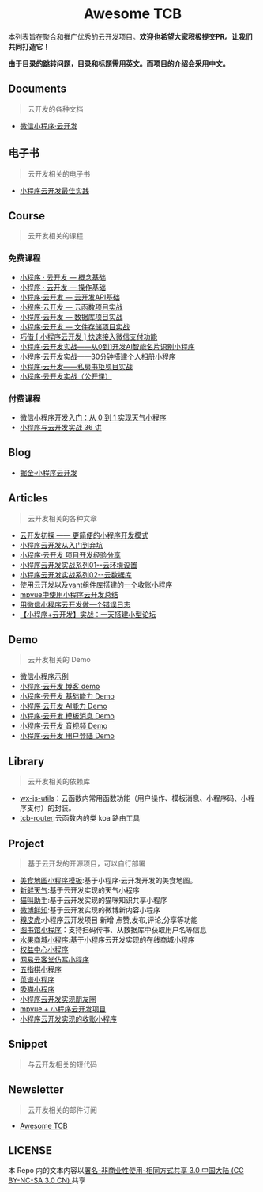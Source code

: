 <div align="center">
  <h1> Awesome TCB </h1>
</div>

本列表旨在聚合和推广优秀的云开发项目。**欢迎也希望大家积极提交PR。让我们共同打造它！**

**由于目录的跳转问题，目录和标题需用英文。而项目的介绍会采用中文。**

## Documents
> 云开发的各种文档

- [微信小程序·云开发](https://developers.weixin.qq.com/miniprogram/dev/wxcloud/basis/getting-started.html)

## 电子书
> 云开发相关的电子书

- [小程序云开发最佳实践](https://github.com/TencentCloudBase/mp-book)

## Course
> 云开发相关的课程

### 免费课程

- [小程序 · 云开发 — 概念基础](https://cloud.tencent.com/developer/edu/course-100018-1364)
- [小程序 · 云开发 — 操作基础](https://cloud.tencent.com/developer/edu/course-100018-1365)
- [小程序·云开发 — 云开发API基础](https://cloud.tencent.com/developer/edu/course-100018-1370)
- [小程序·云开发 — 云函数项目实战](https://cloud.tencent.com/developer/edu/course-100018-1296)
- [小程序·云开发 — 数据库项目实战](https://cloud.tencent.com/developer/edu/course-100018-1294)
- [小程序·云开发 — 文件存储项目实战](https://cloud.tencent.com/developer/edu/course-100018-1295)
- [巧借 [ 小程序云开发 ] 快速接入微信支付功能](https://cloud.tencent.com/developer/edu/course-100018-1276)
- [小程序·云开发实战——从0到1开发AI智能名片识别小程序](https://cloud.tencent.com/developer/edu/course-100018-1274)
- [小程序·云开发实战——30分钟搭建个人相册小程序](https://cloud.tencent.com/developer/edu/course-100018-1275)
- [小程序·云开发——私房书柜项目实战](https://cloud.tencent.com/developer/edu/course-100018-1244)
- [小程序·云开发实战（公开课）](https://ke.qq.com/course/334809)

### 付费课程


- [微信小程序开发入门：从 0 到 1 实现天气小程序](https://juejin.im/book/5b70f101e51d456669381803)
- [小程序与云开发实战 36 讲](https://gitbook.cn/gitchat/column/5b7f5f06a62b70638ef61319)

## Blog

- [掘金·小程序云开发](https://juejin.im/tag/%E5%B0%8F%E7%A8%8B%E5%BA%8F%C2%B7%E4%BA%91%E5%BC%80%E5%8F%91)

## Articles
> 云开发相关的各种文章

- [云开发初探 —— 更简便的小程序开发模式](https://segmentfault.com/a/1190000016520500)
- [小程序云开发从入门到弃坑](https://gitbook.cn/gitchat/activity/5b7f923e7512eb3f5d6c4cda)
- [小程序·云开发 项目开发经验分享](https://segmentfault.com/a/1190000016138249)
- [小程序云开发实战系列01--云环境设置](https://segmentfault.com/a/1190000017463772)
- [小程序云开发实战系列02--云数据库](https://segmentfault.com/a/1190000017784033)
- [使用云开发以及vant组件库搭建的一个收账小程序](https://segmentfault.com/a/1190000017533508)
- [mpvue中使用小程序云开发总结](https://segmentfault.com/a/1190000016641238)
- [用微信小程序云开发做一个错误日志](https://segmentfault.com/a/1190000017472022)
- [【小程序+云开发】实战：一天搭建小型论坛](https://segmentfault.com/a/1190000017135292)


## Demo
> 云开发相关的 Demo 

- [微信小程序示例](https://github.com/wechat-miniprogram/miniprogram-demo)
- [小程序·云开发 博客 demo](https://github.com/TencentCloudBase/tcb-demo-blog)
- [小程序·云开发 基础能力 Demo](https://github.com/TencentCloudBase/tcb-demo-basic)
- [小程序·云开发 AI能力 Demo](https://github.com/TencentCloudBase/tcb-demo-ai)
- [小程序·云开发 模板消息 Demo](https://github.com/TencentCloudBase/tcb-demo-message)
- [小程序·云开发 音视频 Demo](https://github.com/TencentCloudBase/tcb-demo-video)
- [小程序·云开发 用户登陆 Demo](https://github.com/TencentCloudBase/tcb-demo-user)

## Library
> 云开发相关的依赖库

- [wx-js-utils](https://github.com/lcxfs1991/wx-js-utils)：云函数内常用函数功能（用户操作、模板消息、小程序码、小程序支付）的封装。
- [tcb-router](https://github.com/TencentCloudBase/tcb-router):云函数内的类 koa 路由工具

## Project
> 基于云开发的开源项目，可以自行部署

- [美食地图小程序模板](https://github.com/cloudkits/miniprogram-foodmap):基于小程序·云开发开发的美食地图。
- [新鲜天气](https://github.com/ksky521/fresh-weather):基于云开发实现的天气小程序
- [猫叫助手](https://github.com/Rychou/mpvue-cloud):基于云开发实现的猫咪知识共享小程序
- [微博鲜知](https://github.com/g00d-morning/newsDance):基于云开发实现的微博新内容小程序
- [糗皮虎](https://github.com/LWJcoder/qiupihu):小程序云开发项目 新增 点赞,发布,评论,分享等功能
- [图书馆小程序](https://github.com/AmosXu/library-mini-program)：支持扫码传书、从数据库中获取用户名等信息
- [水果商城小程序](https://github.com/amorist/Fruit-store-mp):基于小程序云开发实现的在线商城小程序
- [权益中心小程序](https://github.com/lcs1998/sug_wxyun)
- [网易云客堂仿写小程序](https://github.com/MarchYuanx/study163)
- [五指棋小程序](https://github.com/Rateler-Inc/five-chesses-min-cloud)
- [菜谱小程序](https://github.com/caochangkui/miniprogram-food)
- [吸猫小程序](https://github.com/godbasin/kitty-wxapp)
- [小程序云开发实现朋友圈](https://github.com/xiaozhaoqi/moments)
- [mpvue + 小程序云开发项目](https://github.com/yametehmeepo/mpvue_books)
- [小程序云开发实现的收账小程序](https://github.com/GzhiYi/accounting-together)


## Snippet
> 与云开发相关的短代码

## Newsletter
> 云开发相关的邮件订阅

- [Awesome TCB](https://tinyletter.com/awesometcb)

## LICENSE

本 Repo 内的文本内容以[署名-非商业性使用-相同方式共享 3.0 中国大陆 (CC BY-NC-SA 3.0 CN)
](https://creativecommons.org/licenses/by-nc-sa/3.0/cn/) 共享

